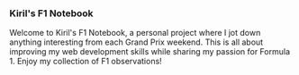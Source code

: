 ### Kiril's F1 Notebook

Welcome to Kiril's F1 Notebook, a personal project where I jot down anything interesting from each Grand Prix weekend. This is all about improving my web development skills while sharing my passion for Formula 1. Enjoy my collection of F1 observations!
